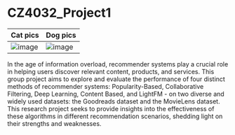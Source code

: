 # CZ4032_Project1

| Cat pics                            | Dog pics                            |
| ----------------------------------- | ----------------------------------- |
| ![image](https://github.com/timtheteh/CZ4032_Project1/assets/76463517/f0135865-50a4-4834-a69d-24d7a4c2afd6)| ![image](https://github.com/timtheteh/CZ4032_Project1/assets/76463517/6d13e337-5589-4566-ac6a-a1bd79967e6e)|

In the age of information overload, recommender systems play a crucial role in helping users discover relevant content, products, and services. This group project aims to explore and evaluate the performance of four distinct methods of recommender systems: Popularity-Based, Collaborative Filtering, Deep Learning, Content Based, and LightFM - on two diverse and widely used datasets: the Goodreads dataset and the MovieLens dataset. This research project seeks to provide insights into the effectiveness of these algorithms in different recommendation scenarios, shedding light on their strengths and weaknesses.
